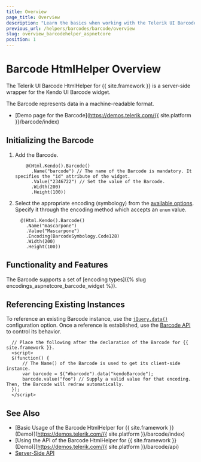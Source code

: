 ```yaml
---
title: Overview
page_title: Overview
description: "Learn the basics when working with the Telerik UI Barcode HtmlHelper for {{ site.framework }}"
previous_url: /helpers/barcodes/barcode/overview
slug: overview_barcodehelper_aspnetcore
position: 1
---
```


# Barcode HtmlHelper Overview

The Telerik UI Barcode HtmlHelper for {{ site.framework }} is a server-side wrapper for the Kendo UI Barcode widget.

The Barcode represents data in a machine-readable format.

* [Demo page for the Barcode](https://demos.telerik.com/{{ site.platform }}/barcode/index)

## Initializing the Barcode

1. Add the Barcode.

    ```
        @(Html.Kendo().Barcode()
          .Name("barcode") // The name of the Barcode is mandatory. It specifies the "id" attribute of the widget.
          .Value("2346722") // Set the value of the Barcode.
          .Width(200)
          .Height(100))
    ```

1. Select the appropriate encoding (symbology) from the [available options](https://docs.telerik.com/kendo-ui/api/javascript/dataviz/ui/barcode/configuration/type). Specify it through the encoding method which accepts an `enum` value.

    ```
      @(Html.Kendo().Barcode()
        .Name("mascarpone")
        .Value("Mascarpone")
        .Encoding(BarcodeSymbology.Code128)
        .Width(200)
        .Height(100))
    ```

## Functionality and Features  

The Barcode supports a set of [encoding types]({% slug encodings_aspnetcore_barcode_widget %}).

## Referencing Existing Instances

To reference an existing Barcode instance, use the [`jQuery.data()`](https://api.jquery.com/jQuery.data/) configuration option. Once a reference is established, use the [Barcode API](/api/barcode) to control its behavior.

      // Place the following after the declaration of the Barcode for {{ site.framework }}.
      <script>
      $(function() {
          // The Name() of the Barcode is used to get its client-side instance.
          var barcode = $("#barcode").data("kendoBarcode");
          barcode.value("foo") // Supply a valid value for that encoding. Then, the Barcode will redraw automatically.
      });
      </script>

## See Also

* [Basic Usage of the Barcode HtmlHelper for {{ site.framework }} (Demo)](https://demos.telerik.com/{{ site.platform }}/barcode/index)
* [Using the API of the Barcode HtmlHelper for {{ site.framework }} (Demo)](https://demos.telerik.com/{{ site.platform }}/barcode/api)
* [Server-Side API](/api/barcode)
